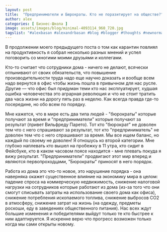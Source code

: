```yaml
---
layout: post
title:  "Предприниматели и Бюрократы. Кто не поразитирует на обществе?"
author: alex
categories: [ Бизнес-Школа ]
image: assets/images/blog/minimal-4093114_960_720.jpg
tagslist: "#alexbasan #alexandrbasan #blog #blogger #thoughts #newnormal #covid19 #lifeisgood #newzealand #алексбасан #александрбасан #блог #блоггер #мысливмоейголове #карантин #жизньпрекрасна #новаязеландия #аработатьнадо #аработаидет"
---
```


В продолжении моего предыдущего поста о том как карантин повлиял на продуктивность я собрал несколько разных мнений и успел поговорить со многими моими друзьями и коллегами.

Кто-то считает что сотрудники дома - ничего не делают, всячески отлынивают от своих обязательств, что повышение производительности труда надо еще научно доказать и вообще всем надо вернутся в офис чтобы жизнь пошла в привычном для нас русле. Другие — что офис был придуман теми кто нас эксплуатирует, худшая ошибка человечества это аграрная революция и что не стоит тратить два часа жизни на дорогу пять раз в неделю. Как всегда правда где-то посередине, но обо всем по порядку.

Мне кажется, что в мире есть два типа людей - "бюрократы" которые получают за время и "предприниматели" которые получают за результат (привет Вильфреду Парето). Тот кто "бюрократ" не доволен тем что с него спрашивают за результат, тот кто "предприниматель" не доволен тем что с него спрашивают за время. Мы все ищем баланс, но каждый по своему не доволен! Я отношусь ко второй категории. Мне глубоко наплевать кто вышел на пробежку в 11 утра, кто сидит в Фейсбуке, кто в каком часовом поясе находится - мне плевать покуда я вижу результат. "Предприниматели" продвигают этот мир вперед и являются первопроходцами, "Бюрократы" приносят в него порядок.

Работа из дома это что-то новое, это нарушение порядка - она наверняка окажет существенное влияние на экономику мира в целом: падение спроса на коммерческую недвижимость, снижение налоговой нагрузки на сотрудников которые работают из дома (из-за того что они смогут списывать затраты на использование своего дома как офиса), снижение потребления ископаемого топлива, снижение выбросов CO2 в атмосферу, снижение затрат на жизнь (на одежду, предметы роскоши, еду в заведениях общественного питания). Нас всех ждут большие изменения и победителями выйдут только те кто быстрее к ним адаптируется. Я искренне верю что прогресс возможен только когда мы сами открыты новому.